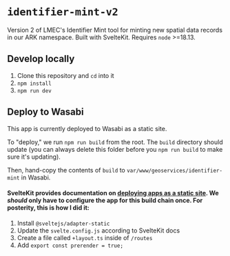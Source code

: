# `identifier-mint-v2`

Version 2 of LMEC's Identifier Mint tool for minting new spatial data records in our ARK namespace. Built with SvelteKit. Requires `node` >=18.13.

## Develop locally

1. Clone this repository and `cd` into it
2. `npm install`
3. `npm run dev`

## Deploy to Wasabi

This app is currently deployed to Wasabi as a static site.

To "deploy," we run `npm run build` from the root. The `build` directory should update (you can always delete this folder before you `npm run build` to make sure it's updating).

Then, hand-copy the contents of `build` to `var/www/geoservices/identifier-mint` in Wasabi.

#### SvelteKit provides documentation on [deploying apps as a static site](https://svelte.dev/docs/kit/adapter-static). We _should_ only have to configure the app for this build chain once. For posterity, this is how I did it:

1. Install `@sveltejs/adapter-static`
2. Update the `svelte.config.js` according to SvelteKit docs
3. Create a file called `+layout.ts` inside of `/routes`
4. Add `export const prerender = true;`

